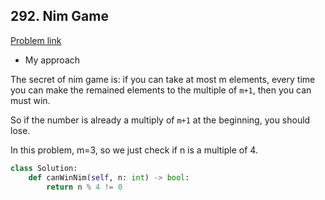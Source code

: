 ## 292. Nim Game

[Problem link](https://leetcode.com/problems/nim-game/)

- My approach

The secret of nim game is: if you can take at most m elements, every time you can make the remained elements to the multiple of `m+1`, then you can must win.

So if the number is already a multiply of `m+1` at the beginning, you should lose.

In this problem, m=3, so we just check if n is a multiple of 4.

```python
class Solution:
    def canWinNim(self, n: int) -> bool:
        return n % 4 != 0
```
